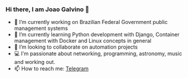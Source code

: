 ### Hi there, I am Joao Galvino 👋

- 🔭 I’m currently working on Brazilian Federal Government public management systems
- 🌱 I’m currently learning Python development with Django, Container management with Docker and Linux concepts in general
- 👯 I’m looking to collaborate on automation projects
- 💻 I'm passionate about networking, programming, astronomy, music and working out.
- 📫 How to reach me: [Telegram](https://t.me/joaov777)

<!--
**joaov777/joaov777** is a ✨ _special_ ✨ repository because its `README.md` (this file) appears on your GitHub profile.

Here are some ideas to get you started:


- 🤔 I’m looking for help with ...
- 💬 Ask me about She

- ⚡ Fun fact: ...
-->
